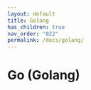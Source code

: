 ```yaml
---
layout: default
title: Golang
has_children: true
nav_order: "022"
permalink: /docs/golang/
---
```


# Go (Golang)

